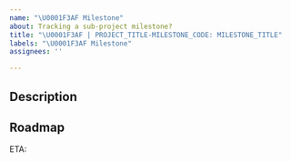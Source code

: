 ```yaml
---
name: "\U0001F3AF Milestone"
about: Tracking a sub-project milestone?
title: "\U0001F3AF | PROJECT_TITLE-MILESTONE_CODE: MILESTONE_TITLE"
labels: "\U0001F3AF Milestone"
assignees: ''

---
```


## Description

## Roadmap
<!-- fill in date for starmap -->
ETA:
